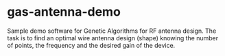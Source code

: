 # gas-antenna-demo
Sample demo software for Genetic Algorithms for RF antenna design. The task is to find an optimal wire antenna design (shape) knowing the number of points, the frequency and the desired gain of the device.
